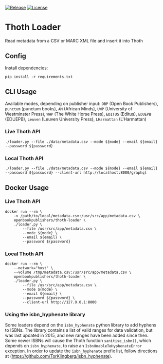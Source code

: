 [![Release](https://img.shields.io/github/release/thoth-pub/thoth-loader.svg?colorB=58839b)](https://github.com/thoth-pub/thoth-loader/releases) [![License](https://img.shields.io/github/license/thoth-pub/thoth-loader.svg?colorB=ff0000)](https://github.com/thoth-pub/thoth-loader/blob/master/LICENSE)

# Thoth Loader
Read metadata from a CSV or MARC XML file and insert it into Thoth

## Config
Install dependencies:
```
pip install -r requirements.txt
```

## CLI Usage

Available modes, depending on publisher input: `OBP` (Open Book Publishers), `punctum` (punctum books), `AM` (African Minds), `UWP` (University of Westminster Press), `WHP` (The White Horse Press), `EDITUS` (Editus), `EDUEPB` (EDUEPB), `Leuven` (Leuven University Press), `LHarmattan` (L'Harmattan)

### Live Thoth API
```
./loader.py --file ./data/metadata.csv --mode ${mode} --email ${email} --password ${password}
```

### Local Thoth API
```
./loader.py --file ./data/metadata.csv --mode ${mode} --email ${email} --password ${password} --client-url http://localhost:8080/graphql
```

## Docker Usage
### Live Thoth API
```
docker run --rm \
    -v /path/to/local/metadata.csv:/usr/src/app/metadata.csv \
    openbookpublishers/thoth-loader \
    ./loader.py \
        --file /usr/src/app/metadata.csv \
        --mode ${mode} \
        --email ${email} \
        --password ${password}
```

### Local Thoth API
```
docker run --rm \
    --network="host" \
    --volume /tmp/metadata.csv:/usr/src/app/metadata.csv \
    openbookpublishers/thoth-loader \
    ./loader.py \
        --file /usr/src/app/metadata.csv \
        --mode ${mode} \
        --email ${email} \
        --password ${password} \
        --client-url http://127.0.0.1:8000
```

### Using the isbn_hyphenate library
Some loaders depend on the `isbn_hyphenate` python library to add hyphens to ISBNs. The library contains a list of valid ranges for data validation, but was last updated in 2015, and new ranges have been added since then. Some newer ISBNs will cause the Thoth function `sanitise_isbn()`, which depends on `isbn_hyphenate`, to raise an `IsbnUnableToHyphenateError` exception. In order to update the `isbn_hyphenate` prefix list, follow directions at (https://github.com/TorKlingberg/isbn_hyphenate).
